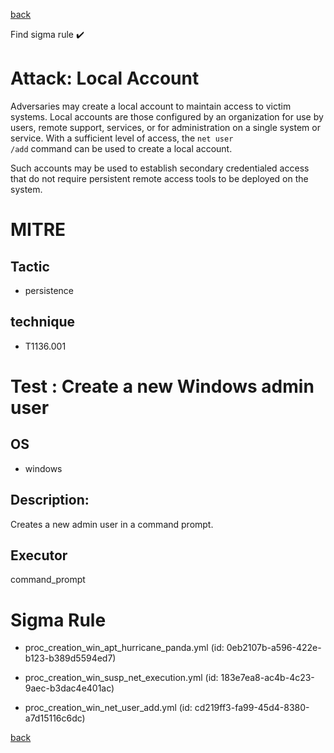
[back](../index.md)

Find sigma rule :heavy_check_mark: 

# Attack: Local Account 

Adversaries may create a local account to maintain access to victim systems. Local accounts are those configured by an organization for use by users, remote support, services, or for administration on a single system or service. With a sufficient level of access, the <code>net user /add</code> command can be used to create a local account.

Such accounts may be used to establish secondary credentialed access that do not require persistent remote access tools to be deployed on the system.

# MITRE
## Tactic
  - persistence


## technique
  - T1136.001


# Test : Create a new Windows admin user
## OS
  - windows


## Description:
Creates a new admin user in a command prompt.


## Executor
command_prompt

# Sigma Rule
 - proc_creation_win_apt_hurricane_panda.yml (id: 0eb2107b-a596-422e-b123-b389d5594ed7)

 - proc_creation_win_susp_net_execution.yml (id: 183e7ea8-ac4b-4c23-9aec-b3dac4e401ac)

 - proc_creation_win_net_user_add.yml (id: cd219ff3-fa99-45d4-8380-a7d15116c6dc)



[back](../index.md)
